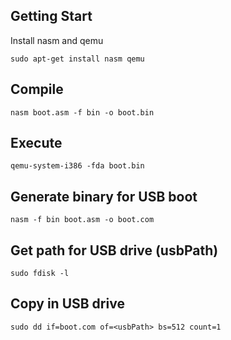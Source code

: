 ## Getting Start  
Install nasm and qemu
```
sudo apt-get install nasm qemu
```

## Compile  
```
nasm boot.asm -f bin -o boot.bin
```

## Execute
```
qemu-system-i386 -fda boot.bin
```

## Generate binary for USB boot
```
nasm -f bin boot.asm -o boot.com
```

## Get path for USB drive (usbPath)
```
sudo fdisk -l
```

## Copy in USB drive
```
sudo dd if=boot.com of=<usbPath> bs=512 count=1
```
